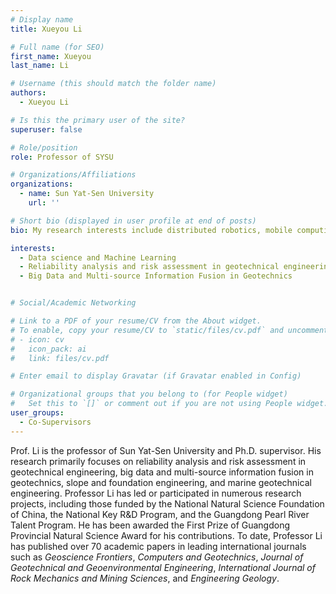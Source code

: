 ```yaml
---
# Display name
title: Xueyou Li

# Full name (for SEO)
first_name: Xueyou
last_name: Li

# Username (this should match the folder name)
authors:
  - Xueyou Li

# Is this the primary user of the site?
superuser: false

# Role/position
role: Professor of SYSU

# Organizations/Affiliations
organizations:
  - name: Sun Yat-Sen University 
    url: ''

# Short bio (displayed in user profile at end of posts)
bio: My research interests include distributed robotics, mobile computing, and programmable matter.

interests:
  - Data science and Machine Learning
  - Reliability analysis and risk assessment in geotechnical engineering
  - Big Data and Multi-source Information Fusion in Geotechnics


# Social/Academic Networking

# Link to a PDF of your resume/CV from the About widget.
# To enable, copy your resume/CV to `static/files/cv.pdf` and uncomment the lines below.
# - icon: cv
#   icon_pack: ai
#   link: files/cv.pdf

# Enter email to display Gravatar (if Gravatar enabled in Config)

# Organizational groups that you belong to (for People widget)
#   Set this to `[]` or comment out if you are not using People widget.
user_groups:
  - Co-Supervisors
---
```


Prof. Li is the professor of Sun Yat-Sen University and Ph.D. supervisor. His research primarily focuses on reliability analysis and risk assessment in geotechnical engineering, big data and multi-source information fusion in geotechnics, slope and foundation engineering, and marine geotechnical engineering. Professor Li has led or participated in numerous research projects, including those funded by the National Natural Science Foundation of China, the National Key R&D Program, and the Guangdong Pearl River Talent Program. He has been awarded the First Prize of Guangdong Provincial Natural Science Award for his contributions.
To date, Professor Li has published over 70 academic papers in leading international journals such as *Geoscience Frontiers*, *Computers and Geotechnics*, *Journal of Geotechnical and Geoenvironmental Engineering*, *International Journal of Rock Mechanics and Mining Sciences*, and *Engineering Geology*.

